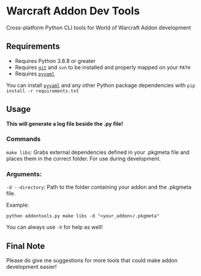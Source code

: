 # Warcraft Addon Dev Tools
Cross-platform Python CLI tools for World of Warcraft Addon development

## Requirements
- Requires Python 3.8.8 or greater
- Requires [`git`](https://github.com/git-guides/install-git) and `svn` to be installed and properly mapped on your `PATH`
- Requires [`pyyaml`](https://pypi.org/project/PyYAML/)

You can install [`pyyaml`](https://pypi.org/project/PyYAML/) and any other Python package dependencies with `pip install -r requirements.txt`

## Usage
**This will generate a log file beside the .py file!**
### Commands
`make libs`: Grabs external dependencies defined in your .pkgmeta file and places them in the correct folder. For use during development.

### Arguments:
`-d --directory`: Path to the folder containing your addon and the .pkgmeta file.

Example:
```
python addontools.py make libs -d "<your_addon>/.pkgmeta"
```

You can always use `-h` for help as well!

## Final Note

Please do give me suggestions for more tools that could make addon development easier!
